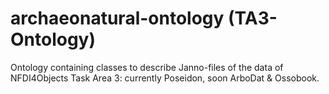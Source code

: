 # archaeonatural-ontology (TA3-Ontology)  
Ontology containing classes to describe Janno-files of the data of NFDI4Objects Task Area 3: currently Poseidon, soon ArboDat &amp; Ossobook.  
 
